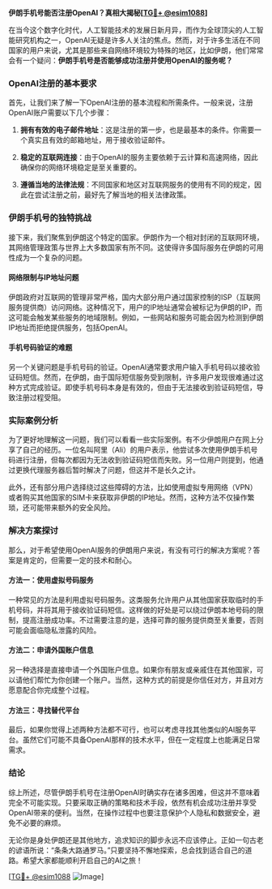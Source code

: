**伊朗手机号能否注册OpenAI？真相大揭秘[[TG💪+ @esim1088](https://t.me/s/esim1088)]**

在当今这个数字化时代，人工智能技术的发展日新月异，而作为全球顶尖的人工智能研究机构之一，OpenAI无疑是许多人关注的焦点。然而，对于许多生活在不同国家的用户来说，尤其是那些来自网络环境较为特殊的地区，比如伊朗，他们常常会有一个疑问：**伊朗手机号是否能够成功注册并使用OpenAI的服务呢？**

### OpenAI注册的基本要求

首先，让我们来了解一下OpenAI注册的基本流程和所需条件。一般来说，注册OpenAI账户需要以下几个步骤：

1. **拥有有效的电子邮件地址**：这是注册的第一步，也是最基本的条件。你需要一个真实且有效的邮箱地址，用于接收验证邮件。
   
2. **稳定的互联网连接**：由于OpenAI的服务主要依赖于云计算和高速网络，因此确保你的网络环境稳定是至关重要的。

3. **遵循当地的法律法规**：不同国家和地区对互联网服务的使用有不同的规定，因此在尝试注册之前，最好先了解当地的相关法律政策。

### 伊朗手机号的独特挑战

接下来，我们聚焦到伊朗这个特定的国家。伊朗作为一个相对封闭的互联网环境，其网络管理政策与世界上大多数国家有所不同。这使得许多国际服务在伊朗的可用性成为一个复杂的问题。

#### 网络限制与IP地址问题

伊朗政府对互联网的管理非常严格，国内大部分用户通过国家控制的ISP（互联网服务提供商）访问网络。这种情况下，用户的IP地址通常会被标记为伊朗的IP，而这可能会触发某些服务的地域限制。例如，一些网站和服务可能会因为检测到伊朗IP地址而拒绝提供服务，包括OpenAI。

#### 手机号码验证的难题

另一个关键问题是手机号码的验证。OpenAI通常要求用户输入手机号码以接收验证码短信。然而，在伊朗，由于国际短信服务受到限制，许多用户发现很难通过这种方式完成验证。即使手机号码本身是有效的，但由于无法接收到验证码短信，导致注册过程受阻。

### 实际案例分析

为了更好地理解这一问题，我们可以看看一些实际案例。有不少伊朗用户在网上分享了自己的经历。一位名叫阿里（Ali）的用户表示，他尝试多次使用伊朗手机号码进行注册，但每次都因为无法收到验证码短信而失败。另一位用户则提到，他通过更换代理服务器后暂时解决了问题，但这并不是长久之计。

此外，还有部分用户选择绕过这些障碍的方法，比如使用虚拟专用网络（VPN）或者购买其他国家的SIM卡来获取非伊朗的IP地址。然而，这种方法不仅操作繁琐，还可能带来额外的安全风险。

### 解决方案探讨

那么，对于希望使用OpenAI服务的伊朗用户来说，有没有可行的解决方案呢？答案是肯定的，但需要一定的技术和耐心。

#### 方法一：使用虚拟号码服务

一种常见的方法是利用虚拟号码服务。这类服务允许用户从其他国家获取临时的手机号码，并将其用于接收验证码短信。这样做的好处是可以绕过伊朗本地号码的限制，提高注册成功率。不过需要注意的是，选择可靠的服务提供商至关重要，否则可能会面临隐私泄露的风险。

#### 方法二：申请外国账户信息

另一种选择是直接申请一个外国账户信息。如果你有朋友或亲戚住在其他国家，可以请他们帮忙为你创建一个账户。当然，这种方式的前提是你信任对方，并且对方愿意配合你完成整个过程。

#### 方法三：寻找替代平台

最后，如果你觉得上述两种方法都不可行，也可以考虑寻找其他类似的AI服务平台。虽然它们可能不具备OpenAI那样的技术水平，但在一定程度上也能满足日常需求。

### 结论

综上所述，尽管伊朗手机号在注册OpenAI时确实存在诸多困难，但这并不意味着完全不可能实现。只要采取正确的策略和技术手段，依然有机会成功注册并享受OpenAI带来的便利。当然，在操作过程中也要注意保护个人隐私和数据安全，避免不必要的麻烦。

无论你是身处伊朗还是其他地方，追求知识的脚步永远不应该停止。正如一句古老的谚语所说：“条条大路通罗马。”只要坚持不懈地探索，总会找到适合自己的道路。希望大家都能顺利开启自己的AI之旅！

[[TG💪+ @esim1088](https://t.me/s/esim1088) ![Image](https://i.postimg.cc/4NQfJmqS/Snipaste-2025-05-13-00-14-12.png)]